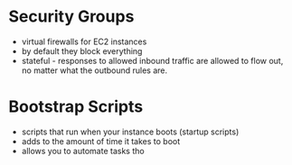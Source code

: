 # Security Groups

- virtual firewalls for EC2 instances
- by default they block everything
- stateful - responses to allowed inbound traffic are allowed to flow out, no matter what the outbound rules are.

# Bootstrap Scripts

- scripts that run when your instance boots (startup scripts)
- adds to the amount of time it takes to boot 
- allows you to automate tasks tho